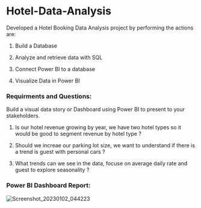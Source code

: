# Hotel-Data-Analysis

Developed a Hotel Booking Data Analysis project by performing the actions are:

1. Build a Database

2. Analyze and retrieve data with SQL

3. Connect Power BI to a database 

4. Visualize Data in Power BI

### Requirments and Questions:
 
 Build a visual data story or Dashboard using Power BI to present to your stakeholders.
 
 1. Is our hotel revenue growing by year, we have two hotel types so it would be good to segment revenue by hotel type ?
 
 2. Should we increae our parking lot size, we want to understand if there is a trend is guest with personal cars ?
 
 3. What trends can we see in the data, focuse on average daily rate and guest to explore seasonality ?
 
 ### Power BI Dashboard Report:


 ![Screenshot_20230102_044223](https://user-images.githubusercontent.com/120455099/210187211-f65234f1-5be8-4681-a2f6-85cc625b3288.png)

